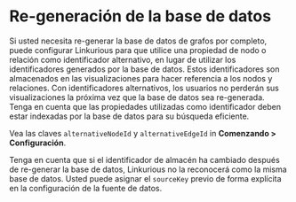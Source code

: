 # Re-generación de la base de datos

Si usted necesita re-generar la base de datos de grafos por completo, puede configurar Linkurious para que utilice una propiedad de nodo o relación como identificador alternativo, en lugar de utilizar los identificadores generados por la base de datos. Estos identificadores son almacenados en las visualizaciones para hacer referencia a los nodos y relaciones. Con identificadores alternativos, los usuarios no perderán sus visualizaciones la próxima vez que la base de datos sea re-generada. Tenga en cuenta que las propiedades utilizadas como identificador deben estar indexadas por la base de datos para su búsqueda eficiente.

Vea las claves ``alternativeNodeId`` y  ``alternativeEdgeId`` in **Comenzando > Configuración**.

Tenga en cuenta que si el identificador de almacén ha cambiado después de re-generar la base de datos, Linkurious no la reconocerá como la misma base de datos. Usted puede asignar el ``sourceKey`` previo de forma explícita en la configuración de la fuente de datos.